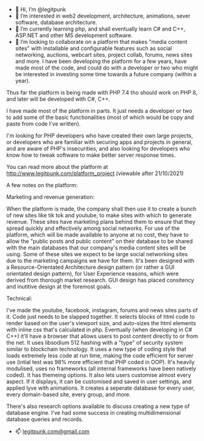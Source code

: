 - 👋 Hi, I’m @legitpunk
- 👀 I’m interested in web2 development, architecture, animations, sever software, database architecture.
- 🌱 I’m currently learning php, and shall eventually learn C# and C++, ASP.NET and other MS development software.
- 💞️ I’m looking to collaborate on a platform that makes "media content sites" with installable and configurable features such as social networking, auctions, webcart sites, 
project collab, forums, news sites and more. I have been developing the platform for a few years, have made most of the code, and could do with a developer or two who might 
be interested in investing some time towards a future company (within a year).

Thus far the platform is being made with PHP 7.4 tho should work on PHP 8, and later will be developed with C#, C++.

I have made most of the platform in parts. It just needs a developer or two to add some of the basic functionalities (most of which would be copy and paste from code 
I've written). 

I'm looking for PHP developers who have created their own large projects, or developers who 
are familiar with securing apps and projects in general, and are aware of PHP's insecurities, and also looking for developers who know how to tweak software to make better 
server response times. 

You can read more about the platform at http://www.legitpunk.com/platform_project (viewable after 21/10/2021) 

A few notes on the platform:

Marketing and revenue generation:

When the platform is made, the company shall then use it to create a bunch of new sites like tik tok and youtube, to make sites with which to generate revenue. 
These sites have marketing plans behind them to ensure that they spread quickly and effectively among social networks.
For use of the platform, which will be made available to anyone at no cost, they have to allow the "public posts and public content" on their database to be shared with the
main databases that our company's media content sites will be using. Some of these sites we expect to be large social networking sites due to the marketing campaigns 
we have for them. 
It's been designed with a Resource-Orientated Architecture design pattern (or rather a GUI orientated design pattern), for User Experience reasons, which were 
derived from thorough market research.
GUI design has placed consitency and inutitive design at the foremost goals.

Technical:

I've made the youtube, facebook, instagram, forums and news sites parts of it. Code just needs to be slapped together. 
It selects blocks of html code to render based on the user's viewport size, and auto-sizes the html elements with inline css that's calculated in php.
Eventually (when developing in C# C++) it'll have a browser that allows users to post content directly to or from the net.
It uses libsodium 512 hashing with a "type" of security system similar to blockchain technology.
It uses a new type of coding style that loads extremely less code at run time, making the code efficient for server use (intial test was 98% more efficient that 
PHP coded in OOP).
It's heavily modulised, uses no frameworks (all internal frameworks have been natively coded).
It has themeing options. 
It also lets users customise almost every aspect. If it displays, it can be customised and saved in user settings, and applied lyve with animations. 
It creates a seperate database for every user, every domain-based site, every group, and more. 

There's also research options available to discuss creating a new type of database engine. I've had some success in creating multidimensional database queries and records.  








- 📫 legitpunk.com@gmail.com
